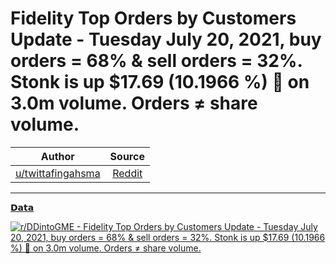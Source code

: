 Fidelity Top Orders by Customers Update - Tuesday July 20, 2021, buy orders = 68% & sell orders = 32%. Stonk is up $17.69 (10.1966 %) 👀 on 3.0m volume. Orders ≠ share volume.
===============================================================================================================================================================================

| Author      | Source | 
|  :----:     |    :----:   |        
| [u/twittafingahsma](https://www.reddit.com/user/twittafingahsma/) | [Reddit](https://www.reddit.com/r/DDintoGME/comments/oobnia/fidelity_top_orders_by_customers_update_tuesday/) |

---

[𝗗𝗮𝘁𝗮](https://www.reddit.com/r/DDintoGME/search?q=flair_name%3A%22%F0%9D%97%97%F0%9D%97%AE%F0%9D%98%81%F0%9D%97%AE%22&restrict_sr=1)

[![r/DDintoGME - Fidelity Top Orders by Customers Update - Tuesday July 20, 2021, buy orders = 68% & sell orders = 32%. Stonk is up $17.69 (10.1966 %) 👀 on 3.0m volume. Orders ≠ share volume.](https://i.redd.it/vxbatahxrfc71.png)](https://i.redd.it/vxbatahxrfc71.png)
